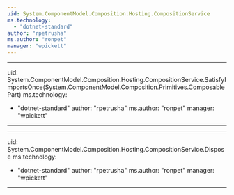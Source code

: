 ```yaml
---
uid: System.ComponentModel.Composition.Hosting.CompositionService
ms.technology: 
  - "dotnet-standard"
author: "rpetrusha"
ms.author: "ronpet"
manager: "wpickett"
---
```


---
uid: System.ComponentModel.Composition.Hosting.CompositionService.SatisfyImportsOnce(System.ComponentModel.Composition.Primitives.ComposablePart)
ms.technology: 
  - "dotnet-standard"
author: "rpetrusha"
ms.author: "ronpet"
manager: "wpickett"
---

---
uid: System.ComponentModel.Composition.Hosting.CompositionService.Dispose
ms.technology: 
  - "dotnet-standard"
author: "rpetrusha"
ms.author: "ronpet"
manager: "wpickett"
---
